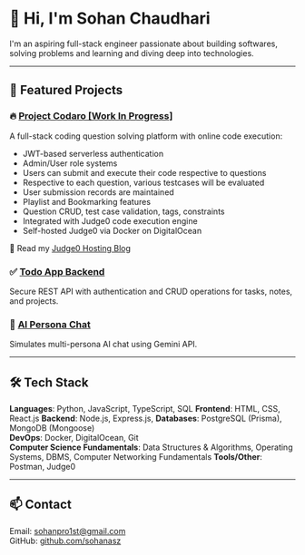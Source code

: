 # 👋 Hi, I'm Sohan Chaudhari

I'm an aspiring full-stack engineer passionate about building softwares, solving problems and learning and diving deep into technologies.

---

## 🚀 Featured Projects

### 🔥 [Project Codaro [Work In Progress]](https://github.com/sohanasz/Codaro)
A full-stack coding question solving platform with online code execution:
- JWT-based serverless authentication
- Admin/User role systems
- Users can submit and execute their code respective to questions
- Respective to each question, various testcases will be evaluated
- User submission records are maintained
- Playlist and Bookmarking features 
- Question CRUD, test case validation, tags, constraints
- Integrated with Judge0 code execution engine
- Self-hosted Judge0 via Docker on DigitalOcean

🔗 Read my [Judge0 Hosting Blog](https://sohanasz.hashnode.dev/how-to-self-host-judge0-complete-guide-with-debugging)

### ✅ [Todo App Backend](https://github.com/sohanasz/Todo-Note-Taking-Application-Backend)
Secure REST API with authentication and CRUD operations for tasks, notes, and projects.

### 🤖 [AI Persona Chat](https://github.com/sohanasz/AI-SIMULATED-PERSONA)
Simulates multi-persona AI chat using Gemini API.

---

## 🛠 Tech Stack
**Languages**: Python, JavaScript, TypeScript, SQL 
**Frontend**: HTML, CSS, React.js
**Backend**: Node.js, Express.js, 
**Databases**: PostgreSQL (Prisma), MongoDB (Mongoose)  
**DevOps**: Docker, DigitalOcean, Git  
**Computer Science Fundamentals**: Data Structures & Algorithms, Operating Systems, DBMS, Computer Networking Fundamentals
**Tools/Other**: Postman, Judge0

---

## 📫 Contact
Email: [sohanpro1st@gmail.com](mailto:sohanpro1st@gmail.com)  
GitHub: [github.com/sohanasz](https://github.com/sohanasz)
